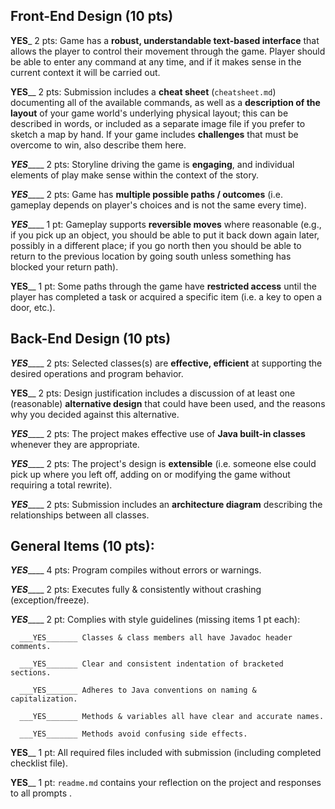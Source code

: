 ## Front-End Design (10 pts)

__YES___ 2 pts: Game has a **robust, understandable text-based interface** that allows the player to control their movement through the game.  Player should be able to enter any command at any time, and if it makes sense in the current context it will be carried out.

____YES______ 2 pts: Submission includes a **cheat sheet** (`cheatsheet.md`) documenting all of the available commands, as well as a **description of the layout** of your game world's underlying physical layout; this can be described in words, or included as a separate image file if you prefer to sketch a map by hand.  If your game includes **challenges** that must be overcome to win, also describe them here.

___YES_______ 2 pts: Storyline driving the game is **engaging**, and individual elements of play make sense within the context of the story.

___YES_______ 2 pts: Game has **multiple possible paths / outcomes** (i.e. gameplay depends on player's choices and is not the same every time).

___YES_______ 1 pt: Gameplay supports **reversible moves** where reasonable (e.g., if you pick up an object, you should be able to put it back down again later, possibly in a different place; if you go north then you should be able to return to the previous location by going south unless something has blocked your return path).

____YES______ 1 pt: Some paths through the game have **restricted access** until the player has completed a task or acquired a specific item (i.e. a key to open a door, etc.).


## Back-End Design (10 pts)

___YES_______ 2 pts: Selected classes(s) are **effective, efficient** at supporting the desired operations and program behavior.

____YES______ 2 pts: Design justification includes a discussion of at least one (reasonable) **alternative design** that could have been used, and the reasons why you decided against this alternative.

___YES_______ 2 pts: The project makes effective use of **Java built-in classes** whenever they are appropriate.

___YES_______ 2 pts: The project's design is **extensible** (i.e. someone else could pick up where you left off, adding on or modifying the game without requiring a total rewrite).

___YES_______ 2 pts: Submission includes an **architecture diagram** describing the relationships between all classes.


## General Items (10 pts):
___YES_______ 4 pts: Program compiles without errors or warnings.

___YES_______ 2 pts: Executes fully & consistently without crashing (exception/freeze).

___YES_______ 2 pt: Complies with style guidelines (missing items 1 pt each):

      ___YES_______ Classes & class members all have Javadoc header comments.

      ___YES_______ Clear and consistent indentation of bracketed sections.

      ___YES_______ Adheres to Java conventions on naming & capitalization.

      ___YES_______ Methods & variables all have clear and accurate names.

      ___YES_______ Methods avoid confusing side effects.

____YES______ 1 pt: All required files included with submission (including completed checklist file).

____YES______ 1 pt: `readme.md` contains your reflection on the project and responses to all prompts .
